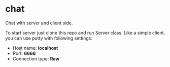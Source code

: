 # chat
Chat with server and client side.

To start server just clone this repo and run Server class.
Like a simple client, you can use putty with following settings: <br> 

<ul>
    <li>Host name: <b>localhost</b></li>
    <li>Port: <b>6666</b></li>
    <li>Connection type: <b>Raw</b></li>
<ul>
